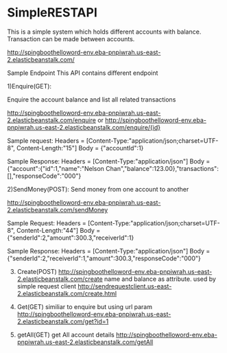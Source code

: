 # SimpleRESTAPI
This is a simple system which holds different accounts with balance.
Transaction can be made between accounts.


http://spingboothelloword-env.eba-pnpiwrah.us-east-2.elasticbeanstalk.com/
 
Sample Endpoint
 This API contains different endpoint
 
 1)Enquire(GET):
 
 Enquire the account balance and list all related transactions
 
 http://spingboothelloword-env.eba-pnpiwrah.us-east-2.elasticbeanstalk.com/enquire
 or
 http://spingboothelloword-env.eba-pnpiwrah.us-east-2.elasticbeanstalk.com/enquire/{id}
 
 Sample request:
          Headers = [Content-Type:"application/json;charset=UTF-8", Content-Length:"15"]
             Body = {"accountId":1}

Sample Response:
        Headers = [Content-Type:"application/json"]
             Body = {"account":{"id":1,"name":"Nelson Chan","balance":123.00},"transactions":[],"responseCode":"000"}

 
 2)SendMoney(POST): Send money from one account to another
 
 http://spingboothelloword-env.eba-pnpiwrah.us-east-2.elasticbeanstalk.com/sendMoney
 
 Sample Request:
          Headers = [Content-Type:"application/json;charset=UTF-8", Content-Length:"44"]
             Body = {"senderId":2,"amount":300.3,"receiverId":1}
             
 Sample Response:
           Headers = [Content-Type:"application/json"]
            Body = {"senderId":2,"receiverId":1,"amount":300.3,"responseCode":"000"}
 
 
 3) Create(POST)
      http://spingboothelloword-env.eba-pnpiwrah.us-east-2.elasticbeanstalk.com/create
      name and balance as attribute.
      used by simple request client
      http://sendrequestclient.us-east-2.elasticbeanstalk.com/create.html
      
 4) Get(GET)
  similiar to enquire but using url param
 http://spingboothelloword-env.eba-pnpiwrah.us-east-2.elasticbeanstalk.com/get?id=1
 
 5) getAll(GET)
  get All account details
  http://spingboothelloword-env.eba-pnpiwrah.us-east-2.elasticbeanstalk.com/getAll
 
 
 
 
